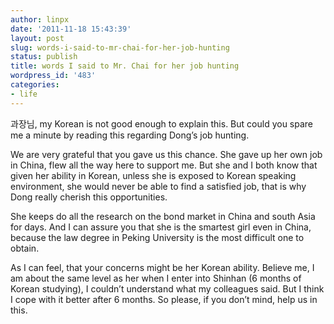 ```yaml
---
author: linpx
date: '2011-11-18 15:43:39'
layout: post
slug: words-i-said-to-mr-chai-for-her-job-hunting
status: publish
title: words I said to Mr. Chai for her job hunting
wordpress_id: '483'
categories:
- life
---
```


과장님, my Korean is not good enough to explain this. But could you spare me a
minute by reading this regarding Dong’s job hunting.

We are very grateful that you gave us this chance. She gave up her own job in
China, flew all the way here to support me. But she and I both know that given
her ability in Korean, unless she is exposed to Korean speaking environment,
she would never be able to find a satisfied job, that is why Dong really
cherish this opportunities.

She keeps do all the research on the bond market in China and south Asia for
days. And I can assure you that she is the smartest girl even in China,
because the law degree in Peking University is the most difficult one to
obtain.

As I can feel, that your concerns might be her Korean ability. Believe me, I
am about the same level as her when I enter into Shinhan (6 months of Korean
studying), I couldn’t understand what my colleagues said. But I think I cope
with it better after 6 months. So please, if you don’t mind, help us in this.

